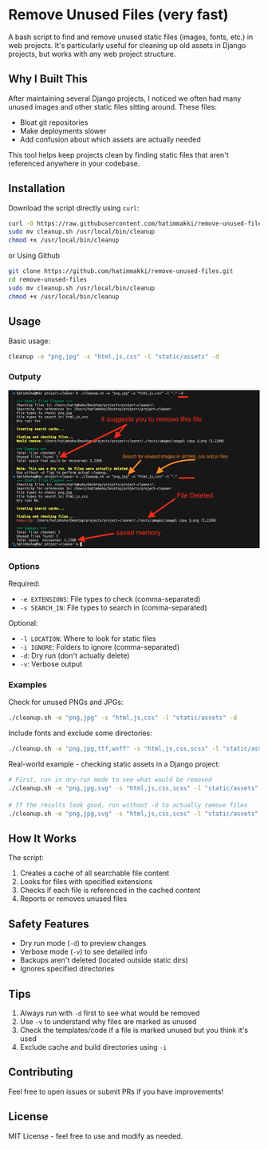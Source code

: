 # Remove Unused Files (very fast)

A bash script to find and remove unused static files (images, fonts, etc.) in web projects. It's particularly useful for cleaning up old assets in Django projects, but works with any web project structure.

## Why I Built This

After maintaining several Django projects, I noticed we often had many unused images and other static files sitting around. These files:
- Bloat git repositories
- Make deployments slower
- Add confusion about which assets are actually needed

This tool helps keep projects clean by finding static files that aren't referenced anywhere in your codebase.

## Installation

Download the script directly using `curl`:

```bash
curl -O https://raw.githubusercontent.com/hatimmakki/remove-unused-files/main/cleanup.sh
sudo mv cleanup.sh /usr/local/bin/cleanup
chmod +x /usr/local/bin/cleanup
```

or Using Github

```bash
git clone https://github.com/hatimmakki/remove-unused-files.git
cd remove-unused-files
sudo mv cleanup.sh /usr/local/bin/cleanup
chmod +x /usr/local/bin/cleanup
```


## Usage

Basic usage:

```bash
cleanup -e "png,jpg" -s "html,js,css" -l "static/assets" -d

```

### Outputy

![Output](./images/output.png)


### Options

Required:
- `-e EXTENSIONS`: File types to check (comma-separated)
- `-s SEARCH_IN`: File types to search in (comma-separated)

Optional:
- `-l LOCATION`: Where to look for static files
- `-i IGNORE`: Folders to ignore (comma-separated)
- `-d`: Dry run (don't actually delete)
- `-v`: Verbose output

### Examples

Check for unused PNGs and JPGs:
```bash
./cleanup.sh -e "png,jpg" -s "html,js,css" -l "static/assets" -d
```

Include fonts and exclude some directories:
```bash
./cleanup.sh -e "png,jpg,ttf,woff" -s "html,js,css,scss" -l "static/assets" -i "venv,node_modules" -d
```

Real-world example - checking static assets in a Django project:
```bash
# First, run in dry-run mode to see what would be removed
./cleanup.sh -e "png,jpg,svg" -s "html,js,css,scss" -l "static/assets" -i "venv,node_modules,dist" -d

# If the results look good, run without -d to actually remove files
./cleanup.sh -e "png,jpg,svg" -s "html,js,css,scss" -l "static/assets" -i "venv,node_modules,dist"
```

## How It Works

The script:
1. Creates a cache of all searchable file content
2. Looks for files with specified extensions
3. Checks if each file is referenced in the cached content
4. Reports or removes unused files

## Safety Features

- Dry run mode (`-d`) to preview changes
- Verbose mode (`-v`) to see detailed info
- Backups aren't deleted (located outside static dirs)
- Ignores specified directories

## Tips

1. Always run with `-d` first to see what would be removed
2. Use `-v` to understand why files are marked as unused
3. Check the templates/code if a file is marked unused but you think it's used
4. Exclude cache and build directories using `-i`

## Contributing

Feel free to open issues or submit PRs if you have improvements!

## License

MIT License - feel free to use and modify as needed.
